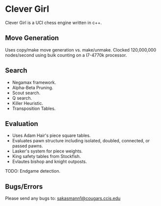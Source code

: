 # Clever Girl  
Clever Girl is a UCI chess engine written in c++.

## Move Generation  
Uses copy/make move generation vs. make/unmake. Clocked 120,000,000 nodes/second using bulk counting on a I7-4770k processor.

## Search  
- Negamax framework.  
- Alpha-Beta Pruning. 
- Scout search.  
- Q search.  
- Killer Heuristic.  
- Transposition Tables.  

## Evaluation  
- Uses Adam Hair's piece square tables.  
- Evaluates pawn structure including isolated, doubled, connected, or passed pawns.
- Lasker's system for piece weights.
- King safety tables from Stockfish.
- Evlautes bishop and knight outposts.  

TODO: Endgame detection.

## Bugs/Errors  
Please send any bugs to: sakasmann1@cougars.ccis.edu
